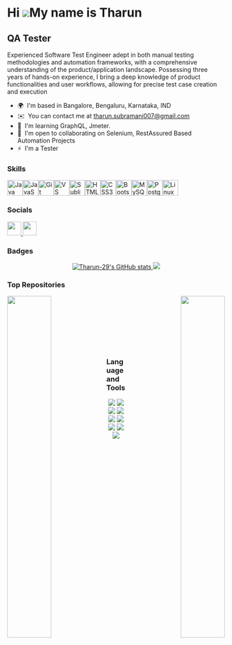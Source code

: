 Hi ![](https://user-images.githubusercontent.com/18350557/176309783-0785949b-9127-417c-8b55-ab5a4333674e.gif)My name is Tharun
==============================================================================================================================

QA Tester
---------

Experienced Software Test Engineer adept in both manual testing methodologies and automation frameworks, with a comprehensive understanding of the product/application landscape. Possessing three years of hands-on experience, I bring a deep knowledge of product functionalities and user workflows, allowing for precise test case creation and execution

* 🌍  I'm based in Bangalore, Bengaluru, Karnataka, IND
* ✉️  You can contact me at [tharun.subramani007@gmail.com](mailto:tharun.subramani007@gmail.com)
* 🧠  I'm learning GraphQL, Jmeter.
* 🤝  I'm open to collaborating on Selenium, RestAssured Based Automation Projects
* ⚡  I'm a Tester

### Skills

<p align="left">
<a href="https://www.oracle.com/java/" target="_blank" rel="noreferrer"><img src="https://raw.githubusercontent.com/danielcranney/readme-generator/main/public/icons/skills/java-colored.svg" width="36" height="36" alt="Java" /></a><a href="https://developer.mozilla.org/en-US/docs/Web/JavaScript" target="_blank" rel="noreferrer"><img src="https://raw.githubusercontent.com/danielcranney/readme-generator/main/public/icons/skills/javascript-colored.svg" width="36" height="36" alt="JavaScript" /></a><a href="https://git-scm.com/" target="_blank" rel="noreferrer"><img src="https://raw.githubusercontent.com/danielcranney/readme-generator/main/public/icons/skills/git-colored.svg" width="36" height="36" alt="Git" /></a><a href="https://code.visualstudio.com/" target="_blank" rel="noreferrer"><img src="https://raw.githubusercontent.com/danielcranney/readme-generator/main/public/icons/skills/visualstudiocode.svg" width="36" height="36" alt="VS Code" /></a><a href="https://www.sublimetext.com/index2" target="_blank" rel="noreferrer"><img src="https://raw.githubusercontent.com/danielcranney/readme-generator/main/public/icons/skills/sublimetext.svg" width="36" height="36" alt="Sublime Text" /></a><a href="https://developer.mozilla.org/en-US/docs/Glossary/HTML5" target="_blank" rel="noreferrer"><img src="https://raw.githubusercontent.com/danielcranney/readme-generator/main/public/icons/skills/html5-colored.svg" width="36" height="36" alt="HTML5" /></a><a href="https://www.w3.org/TR/CSS/#css" target="_blank" rel="noreferrer"><img src="https://raw.githubusercontent.com/danielcranney/readme-generator/main/public/icons/skills/css3-colored.svg" width="36" height="36" alt="CSS3" /></a><a href="https://getbootstrap.com/" target="_blank" rel="noreferrer"><img src="https://raw.githubusercontent.com/danielcranney/readme-generator/main/public/icons/skills/bootstrap-colored.svg" width="36" height="36" alt="Bootstrap" /></a><a href="https://www.mysql.com/" target="_blank" rel="noreferrer"><img src="https://raw.githubusercontent.com/danielcranney/readme-generator/main/public/icons/skills/mysql-colored.svg" width="36" height="36" alt="MySQL" /></a><a href="https://www.postgresql.org/" target="_blank" rel="noreferrer"><img src="https://raw.githubusercontent.com/danielcranney/readme-generator/main/public/icons/skills/postgresql-colored.svg" width="36" height="36" alt="PostgreSQL" /></a><a href="https://www.linux.org" target="_blank" rel="noreferrer"><img src="https://raw.githubusercontent.com/danielcranney/readme-generator/main/public/icons/skills/linux-colored.svg" width="36" height="36" alt="Linux" /></a>
</p>

### Socials

<p align="left"> 
  <a href="https://www.github.com/Tharun-29" target="_blank" rel="noreferrer"> 
    <picture> 
      <source media="(prefers-color-scheme: dark)" srcset="https://raw.githubusercontent.com/danielcranney/readme-generator/main/public/icons/socials/github-dark.svg" /> 
      <source media="(prefers-color-scheme: light)" srcset="https://raw.githubusercontent.com/danielcranney/readme-generator/main/public/icons/socials/github.svg" /> 
      <img src="https://raw.githubusercontent.com/danielcranney/readme-generator/main/public/icons/socials/github.svg" width="32" height="32" /> 
    </picture> 
  </a> 
  <a href="https://www.linkedin.com/in/tharunvs" target="_blank" rel="noreferrer"> 
    <picture> 
      <source media="(prefers-color-scheme: dark)" srcset="https://raw.githubusercontent.com/danielcranney/readme-generator/main/public/icons/socials/linkedin-dark.svg" /> 
      <source media="(prefers-color-scheme: light)" srcset="https://raw.githubusercontent.com/danielcranney/readme-generator/main/public/icons/socials/linkedin.svg" /> 
      <img src="https://raw.githubusercontent.com/danielcranney/readme-generator/main/public/icons/socials/linkedin.svg" width="32" height="32" /> 
    </picture> 
  </a>
</p>

### Badges

<div align="center">
  <a href="http://www.github.com/Tharun-29">
    <img src="https://github-readme-stats.vercel.app/api?username=Tharun-29&show_icons=true&hide=&count_private=true&title_color=0891b2&text_color=ffffff&icon_color=facc15&bg_color=171717&hide_border=true&show_icons=true" alt="Tharun-29's GitHub stats" />
  </a>
  <a href="http://www.github.com/Tharun-29">
    <img src="https://github-readme-streak-stats.herokuapp.com/?user=Tharun-29&stroke=ffffff&background=171717&ring=0891b2&fire=0891b2&currStreakNum=ffffff&currStreakLabel=0891b2&sideNums=ffffff&sideLabels=ffffff&dates=ffffff&hide_border=true" />
  </a>
</div>

### Top Repositories

<div width="100%" align="center">
  <a href="https://github.com/Tharun-29/ShopEaseAutomation" align="left">
    <img align="left" width="45%" src="https://github-readme-stats.vercel.app/api/pin/?username=Tharun-29&repo=ShopEaseAutomation&title_color=0891b2&text_color=ffffff&icon_color=facc15&bg_color=171717&hide_border=true&locale=en" />
  </a>
  <a href="https://github.com/Tharun-29/CICD_Automation_Setup" align="right">
    <img align="right" width="45%" src="https://github-readme-stats.vercel.app/api/pin/?username=Tharun-29&repo=CICD_Automation_Setup&title_color=0891b2&text_color=ffffff&icon_color=facc15&bg_color=171717&hide_border=true&locale=en" />
  </a>
</div>

<br/><br/><br/><br/><br/><br/><br/>

### Language and Tools

<div align="center">
  <img src="https://img.shields.io/badge/Java-ED8B00?style=for-the-badge&logo=java&logoColor=white" />
  <img src="https://img.shields.io/badge/Selenium-43B02A?style=for-the-badge&logo=selenium&logoColor=white" />
  <img src="https://img.shields.io/badge/TestNG-FFCB2B?style=for-the-badge&logo=testng&logoColor=white" />
  <img src="https://img.shields.io/badge/Cucumber-23D96C?style=for-the-badge&logo=cucumber&logoColor=white" />
  <img src="https://img.shields.io/badge/JUnit-25A162?style=for-the-badge&logo=junit5&logoColor=white" />
  <img src="https://img.shields.io/badge/RestAssured-3DDC84?style=for-the-badge&logo=rest-assured&logoColor=white" />
  <img src="https://img.shields.io/badge/Maven-C71A36?style=for-the-badge&logo=apache-maven&logoColor=white" />
  <img src="https://img.shields.io/badge/Jenkins-D24939?style=for-the-badge&logo=jenkins&logoColor=white" />
  <img src="https://img.shields.io/badge/JMeter-D22128?style=for-the-badge&logo=apache-jmeter&logoColor=white" />
</div>
